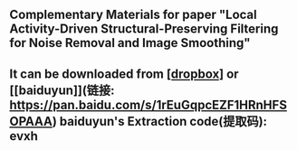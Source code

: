 ## Complementary Materials for paper "Local Activity-Driven Structural-Preserving Filtering for Noise Removal and Image Smoothing"
## It can be downloaded from [[dropbox]](https://www.dropbox.com/s/8la48imm8d1ciw5/Complementary%20Materials.pdf?dl=0) or [[baiduyun]](链接: https://pan.baidu.com/s/1rEuGqpcEZF1HRnHFSOPAAA)  baiduyun's Extraction code(提取码): evxh
